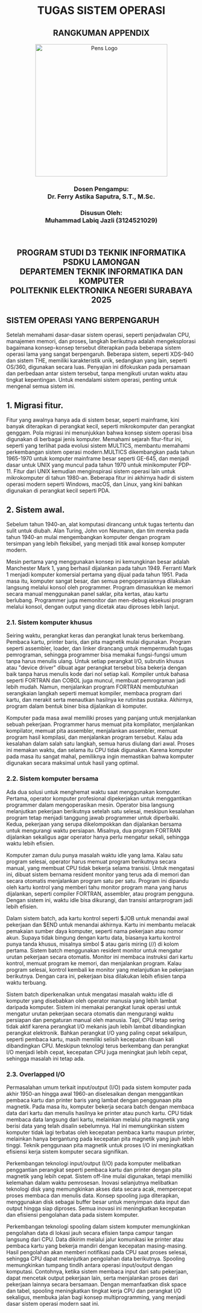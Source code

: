 <div align="center">
  <h1 >TUGAS SISTEM OPERASI</h1>
  <h2><strong>RANGKUMAN APPENDIX</strong></h2>
  <img src="https://labiqjazz.it.student.pens.ac.id/img/logo_PENS.png" alt="Pens Logo" width="350"><br>
  <h3><strong>Dosen Pengampu:</strong><br>
  Dr. Ferry Astika Saputra, S.T., M.Sc.</h3>
  <h3><strong>Disusun Oleh:</strong><br>
  Muhammad Labiq Jazli (3124521029)</h3><br>
  <h2><strong>PROGRAM STUDI D3 TEKNIK INFORMATIKA PSDKU LAMONGAN</strong><br>
  DEPARTEMEN TEKNIK INFORMATIKA DAN KOMPUTER<br>
  POLITEKNIK ELEKTRONIKA NEGERI SURABAYA<br>
  2025</h2>
</div>

## SISTEM OPERASI YANG BERPENGARUH
Setelah memahami dasar-dasar sistem operasi, seperti penjadwalan CPU, manajemen memori, dan proses, langkah berikutnya adalah mengeksplorasi bagaimana konsep-konsep tersebut diterapkan pada beberapa sistem operasi lama yang sangat berpengaruh. Beberapa sistem, seperti XDS-940 dan sistem THE, memiliki karakteristik unik, sedangkan yang lain, seperti OS/360, digunakan secara luas. Penyajian ini difokuskan pada persamaan dan perbedaan antar sistem tersebut, tanpa mengikuti urutan waktu atau tingkat kepentingan. Untuk mendalami sistem operasi, penting untuk mengenal semua sistem ini.

## 1. Migrasi fitur.
Fitur yang awalnya hanya ada di sistem besar, seperti mainframe, kini banyak diterapkan di perangkat kecil, seperti mikrokomputer dan perangkat genggam. Pola migrasi ini menunjukkan bahwa konsep sistem operasi bisa digunakan di berbagai jenis komputer. Memahami sejarah fitur-fitur ini, seperti yang terlihat pada evolusi sistem MULTICS, membantu memahami perkembangan sistem operasi modern.MULTICS dikembangkan pada tahun 1965-1970 untuk komputer mainframe besar seperti GE-645, dan menjadi dasar untuk UNIX yang muncul pada tahun 1970 untuk minikomputer PDP-11. Fitur dari UNIX kemudian menginspirasi sistem operasi lain untuk mikrokomputer di tahun 1980-an. Beberapa fitur ini akhirnya hadir di sistem operasi modern seperti Windows, macOS, dan Linux, yang kini bahkan digunakan di perangkat kecil seperti PDA.

## 2. Sistem awal.
Sebelum tahun 1940-an, alat komputasi dirancang untuk tugas tertentu dan sulit untuk diubah. Alan Turing, John von Neumann, dan tim mereka pada tahun 1940-an mulai mengembangkan komputer dengan program tersimpan yang lebih fleksibel, yang menjadi titik awal konsep komputer modern.
	
Mesin pertama yang menggunakan konsep ini kemungkinan besar adalah Manchester Mark 1, yang berhasil dijalankan pada tahun 1949. Ferranti Mark 1 menjadi komputer komersial pertama yang dijual pada tahun 1951. Pada masa itu, komputer sangat besar, dan semua pengoperasiannya dilakukan langsung melalui konsol oleh programmer. Program dimasukkan ke memori secara manual menggunakan panel saklar, pita kertas, atau kartu berlubang. Programmer juga memonitor dan men-debug eksekusi program melalui konsol, dengan output yang dicetak atau diproses lebih lanjut.

### 2.1. Sistem komputer khusus
Seiring waktu, perangkat keras dan perangkat lunak terus berkembang. Pembaca kartu, printer baris, dan pita magnetik mulai digunakan. Program seperti assembler, loader, dan linker dirancang untuk mempermudah tugas pemrograman, sehingga programmer bisa memakai fungsi-fungsi umum tanpa harus menulis ulang. Untuk setiap perangkat I/O, subrutin khusus atau "device driver" dibuat agar perangkat tersebut bisa bekerja dengan baik tanpa harus menulis kode dari nol setiap kali. Kompiler untuk bahasa seperti FORTRAN dan COBOL juga muncul, membuat pemrograman jadi lebih mudah. Namun, menjalankan program FORTRAN membutuhkan serangkaian langkah seperti memuat kompiler, membaca program dari kartu, dan merakit serta menautkan hasilnya ke rutinitas pustaka. Akhirnya, program dalam bentuk biner bisa dijalankan di komputer.

Komputer pada masa awal memiliki proses yang panjang untuk menjalankan sebuah pekerjaan. Programmer harus memuat pita kompilator, menjalankan kompilator, memuat pita assembler, menjalankan assembler, memuat program hasil kompilasi, dan menjalankan program tersebut. Kalau ada kesalahan dalam salah satu langkah, semua harus diulang dari awal. Proses ini memakan waktu, dan selama itu CPU tidak digunakan. Karena komputer pada masa itu sangat mahal, pemiliknya ingin memastikan bahwa komputer digunakan secara maksimal untuk hasil yang optimal.

### 2.2. Sistem komputer bersama
Ada dua solusi untuk menghemat waktu saat menggunakan komputer. Pertama, operator komputer profesional dipekerjakan untuk menggantikan programmer dalam mengoperasikan mesin. Operator bisa langsung melanjutkan pekerjaan berikutnya setelah satu selesai, meskipun kesalahan program tetap menjadi tanggung jawab programmer untuk diperbaiki. Kedua, pekerjaan yang serupa dikelompokkan dan dijalankan bersama untuk mengurangi waktu persiapan. Misalnya, dua program FORTRAN dijalankan sekaligus agar operator hanya perlu mengatur sekali, sehingga waktu lebih efisien.

Komputer zaman dulu punya masalah waktu idle yang lama. Kalau satu program selesai, operator harus memuat program berikutnya secara manual, yang membuat CPU tidak bekerja selama transisi. Untuk mengatasi ini, dibuat sistem bernama resident monitor yang terus ada di memori dan secara otomatis menjalankan program satu per satu. Program ini dipandu oleh kartu kontrol yang memberi tahu monitor program mana yang harus dijalankan, seperti compiler FORTRAN, assembler, atau program pengguna. Dengan sistem ini, waktu idle bisa dikurangi, dan transisi antarprogram jadi lebih efisien.

Dalam sistem batch, ada kartu kontrol seperti $JOB untuk menandai awal pekerjaan dan $END untuk menandai akhirnya. Kartu ini membantu melacak pemakaian sumber daya komputer, seperti nama pekerjaan atau nomor akun. Supaya tidak bingung dengan kartu data, biasanya kartu kontrol punya tanda khusus, misalnya simbol $ atau garis miring (//) di kolom pertama. Sistem batch menggunakan resident monitor untuk mengatur urutan pekerjaan secara otomatis. Monitor ini membaca instruksi dari kartu kontrol, memuat program ke memori, dan menjalankan program. Kalau program selesai, kontrol kembali ke monitor yang melanjutkan ke pekerjaan berikutnya. Dengan cara ini, pekerjaan bisa dilakukan lebih efisien tanpa waktu terbuang.

Sistem batch diperkenalkan untuk mengatasi masalah waktu idle di komputer yang disebabkan oleh operator manusia yang lebih lambat daripada komputer. Sistem ini memakai perangkat lunak operasi untuk mengatur urutan pekerjaan secara otomatis dan mengurangi waktu persiapan dan pengaturan manual oleh manusia. Tapi, CPU tetap sering tidak aktif karena perangkat I/O mekanis jauh lebih lambat dibandingkan perangkat elektronik. Bahkan perangkat I/O yang paling cepat sekalipun, seperti pembaca kartu, masih memiliki selisih kecepatan ribuan kali dibandingkan CPU. Meskipun teknologi terus berkembang dan perangkat I/O menjadi lebih cepat, kecepatan CPU juga meningkat jauh lebih cepat, sehingga masalah ini tetap ada.

### 2.3. Overlapped I/O
Permasalahan umum terkait input/output (I/O) pada sistem komputer pada akhir 1950-an hingga awal 1960-an diselesaikan dengan menggantikan pembaca kartu dan printer baris yang lambat dengan penggunaan pita magnetik. Pada masa itu, komputer bekerja secara batch dengan membaca data dari kartu dan menulis hasilnya ke printer atau punch kartu. CPU tidak membaca data langsung dari kartu, melainkan melalui pita magnetik yang berisi data yang telah disalin sebelumnya. Hal ini memungkinkan sistem komputer tidak lagi terbatas oleh kecepatan pembaca kartu maupun printer, melainkan hanya bergantung pada kecepatan pita magnetik yang jauh lebih tinggi. Teknik penggunaan pita magnetik untuk proses I/O ini meningkatkan efisiensi kerja sistem komputer secara signifikan.

Perkembangan teknologi input/output (I/O) pada komputer melibatkan penggantian perangkat seperti pembaca kartu dan printer dengan pita magnetik yang lebih cepat. Sistem off-line mulai digunakan, tetapi memiliki kelemahan dalam waktu pemrosesan. Inovasi selanjutnya melibatkan teknologi disk yang memungkinkan akses data secara acak, mempercepat proses membaca dan menulis data. Konsep spooling juga diterapkan, menggunakan disk sebagai buffer besar untuk menyimpan data input dan output hingga siap diproses. Semua inovasi ini meningkatkan kecepatan dan efisiensi pengolahan data pada sistem komputer.

Perkembangan teknologi spooling dalam sistem komputer memungkinkan pengolahan data di lokasi jauh secara efisien tanpa campur tangan langsung dari CPU. Data dikirim melalui jalur komunikasi ke printer atau pembaca kartu yang bekerja mandiri dengan kecepatan masing-masing. Hasil pengolahan akan memberi notifikasi pada CPU saat proses selesai, sehingga CPU dapat melanjutkan pengolahan data berikutnya. Spooling memungkinkan tumpang tindih antara operasi input/output dengan komputasi. Contohnya, ketika sistem membaca input dari satu pekerjaan, dapat mencetak output pekerjaan lain, serta menjalankan proses dari pekerjaan lainnya secara bersamaan. Dengan memanfaatkan disk space dan tabel, spooling meningkatkan tingkat kerja CPU dan perangkat I/O sekaligus, membuka jalan bagi konsep multiprogramming, yang menjadi dasar sistem operasi modern saat ini.
